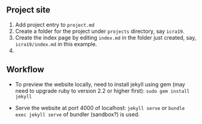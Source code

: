 ## Project site

1. Add project entry to `project.md`
2. Create a folder for the project under `projects` directory, say `icra19`.
3. Create the index page by editing `index.md` in the folder just created, say, `icra19/index.md` in this example.
4. 
## Workflow

- To preview the website locally, need to install jekyll using gem (may need to upgrade ruby to version 2.2 or higher first): `sudo gem install jekyll`

- Serve the website at port 4000 of localhost: `jekyll serve` or `bundle exec jekyll serve` of bundler (sandbox?) is used.
